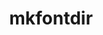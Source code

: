 ---
title: "mkfontdir"
layout: cache
categories: [package, develop]
meta: {"versions": ["1.0.7"], "compilers": ["gcc@=11.1.0"], "oss": ["ubuntu20.04"], "platforms": ["linux"], "targets": ["x86_64_v3"], "stacks": ["data-vis-sdk", "root"], "num_specs": 15, "num_specs_by_stack": {"data-vis-sdk": 15, "root": 15}}
spec_details: [{"hash": "6dhoyn5ywtc3afhuj7qrejkyrktqcddm", "compiler": "gcc@=11.1.0", "versions": ["1.0.7"], "os": "ubuntu20.04", "platform": "linux", "target": "x86_64_v3", "variants": ["build_system=autotools"], "stacks": ["data-vis-sdk", "root"], "size": "-", "tarball": "https://binaries.spack.io/develop/build_cache/linux-ubuntu20.04-x86_64_v3/gcc-11.1.0/mkfontdir-1.0.7/linux-ubuntu20.04-x86_64_v3-gcc-11.1.0-mkfontdir-1.0.7-6dhoyn5ywtc3afhuj7qrejkyrktqcddm.spack"}, {"hash": "cwqtsg2glb4kax5nvg2yxll36ywewugy", "compiler": "gcc@=11.1.0", "versions": ["1.0.7"], "os": "ubuntu20.04", "platform": "linux", "target": "x86_64_v3", "variants": ["build_system=autotools"], "stacks": ["data-vis-sdk", "root"], "size": "-", "tarball": "https://binaries.spack.io/develop/build_cache/linux-ubuntu20.04-x86_64_v3/gcc-11.1.0/mkfontdir-1.0.7/linux-ubuntu20.04-x86_64_v3-gcc-11.1.0-mkfontdir-1.0.7-cwqtsg2glb4kax5nvg2yxll36ywewugy.spack"}, {"hash": "kqeccq6bcmfvbufcgdqeihr6teplt57c", "compiler": "gcc@=11.1.0", "versions": ["1.0.7"], "os": "ubuntu20.04", "platform": "linux", "target": "x86_64_v3", "variants": ["build_system=autotools"], "stacks": ["data-vis-sdk", "root"], "size": "-", "tarball": "https://binaries.spack.io/develop/build_cache/linux-ubuntu20.04-x86_64_v3/gcc-11.1.0/mkfontdir-1.0.7/linux-ubuntu20.04-x86_64_v3-gcc-11.1.0-mkfontdir-1.0.7-kqeccq6bcmfvbufcgdqeihr6teplt57c.spack"}, {"hash": "kqvimk2aeb7vhfxt6dybi3qse2lpwbvp", "compiler": "gcc@=11.1.0", "versions": ["1.0.7"], "os": "ubuntu20.04", "platform": "linux", "target": "x86_64_v3", "variants": ["build_system=autotools"], "stacks": ["data-vis-sdk", "root"], "size": "-", "tarball": "https://binaries.spack.io/develop/build_cache/linux-ubuntu20.04-x86_64_v3/gcc-11.1.0/mkfontdir-1.0.7/linux-ubuntu20.04-x86_64_v3-gcc-11.1.0-mkfontdir-1.0.7-kqvimk2aeb7vhfxt6dybi3qse2lpwbvp.spack"}, {"hash": "jhuqnbsshg4lfpgzubvyycxqycl6zqnk", "compiler": "gcc@=11.1.0", "versions": ["1.0.7"], "os": "ubuntu20.04", "platform": "linux", "target": "x86_64_v3", "variants": ["build_system=autotools"], "stacks": ["data-vis-sdk", "root"], "size": "-", "tarball": "https://binaries.spack.io/develop/build_cache/linux-ubuntu20.04-x86_64_v3/gcc-11.1.0/mkfontdir-1.0.7/linux-ubuntu20.04-x86_64_v3-gcc-11.1.0-mkfontdir-1.0.7-jhuqnbsshg4lfpgzubvyycxqycl6zqnk.spack"}, {"hash": "a7gpbliumxwcknmpsi2w534cmwg4udol", "compiler": "gcc@=11.1.0", "versions": ["1.0.7"], "os": "ubuntu20.04", "platform": "linux", "target": "x86_64_v3", "variants": ["build_system=autotools"], "stacks": ["data-vis-sdk", "root"], "size": "-", "tarball": "https://binaries.spack.io/develop/build_cache/linux-ubuntu20.04-x86_64_v3/gcc-11.1.0/mkfontdir-1.0.7/linux-ubuntu20.04-x86_64_v3-gcc-11.1.0-mkfontdir-1.0.7-a7gpbliumxwcknmpsi2w534cmwg4udol.spack"}, {"hash": "q5kwauvfqa6oyviuvyxmwe3phvabnlqs", "compiler": "gcc@=11.1.0", "versions": ["1.0.7"], "os": "ubuntu20.04", "platform": "linux", "target": "x86_64_v3", "variants": ["build_system=autotools"], "stacks": ["data-vis-sdk", "root"], "size": "-", "tarball": "https://binaries.spack.io/develop/build_cache/linux-ubuntu20.04-x86_64_v3/gcc-11.1.0/mkfontdir-1.0.7/linux-ubuntu20.04-x86_64_v3-gcc-11.1.0-mkfontdir-1.0.7-q5kwauvfqa6oyviuvyxmwe3phvabnlqs.spack"}, {"hash": "nskmu3dislyej6espixcvoxh6cszt3li", "compiler": "gcc@=11.1.0", "versions": ["1.0.7"], "os": "ubuntu20.04", "platform": "linux", "target": "x86_64_v3", "variants": ["build_system=autotools"], "stacks": ["data-vis-sdk", "root"], "size": "-", "tarball": "https://binaries.spack.io/develop/build_cache/linux-ubuntu20.04-x86_64_v3/gcc-11.1.0/mkfontdir-1.0.7/linux-ubuntu20.04-x86_64_v3-gcc-11.1.0-mkfontdir-1.0.7-nskmu3dislyej6espixcvoxh6cszt3li.spack"}, {"hash": "vqclzsthimptvhjsstoh4qpc3jz33jek", "compiler": "gcc@=11.1.0", "versions": ["1.0.7"], "os": "ubuntu20.04", "platform": "linux", "target": "x86_64_v3", "variants": ["build_system=autotools"], "stacks": ["data-vis-sdk", "root"], "size": "-", "tarball": "https://binaries.spack.io/develop/build_cache/linux-ubuntu20.04-x86_64_v3/gcc-11.1.0/mkfontdir-1.0.7/linux-ubuntu20.04-x86_64_v3-gcc-11.1.0-mkfontdir-1.0.7-vqclzsthimptvhjsstoh4qpc3jz33jek.spack"}, {"hash": "bk56x25fuh7i5g6oyezbiiq7n3uznuzg", "compiler": "gcc@=11.1.0", "versions": ["1.0.7"], "os": "ubuntu20.04", "platform": "linux", "target": "x86_64_v3", "variants": ["build_system=autotools"], "stacks": ["data-vis-sdk", "root"], "size": "-", "tarball": "https://binaries.spack.io/develop/build_cache/linux-ubuntu20.04-x86_64_v3/gcc-11.1.0/mkfontdir-1.0.7/linux-ubuntu20.04-x86_64_v3-gcc-11.1.0-mkfontdir-1.0.7-bk56x25fuh7i5g6oyezbiiq7n3uznuzg.spack"}, {"hash": "225plawgqr7u4nl6gqwcldyyk47kke6d", "compiler": "gcc@=11.1.0", "versions": ["1.0.7"], "os": "ubuntu20.04", "platform": "linux", "target": "x86_64_v3", "variants": ["build_system=autotools"], "stacks": ["data-vis-sdk", "root"], "size": "-", "tarball": "https://binaries.spack.io/develop/build_cache/linux-ubuntu20.04-x86_64_v3/gcc-11.1.0/mkfontdir-1.0.7/linux-ubuntu20.04-x86_64_v3-gcc-11.1.0-mkfontdir-1.0.7-225plawgqr7u4nl6gqwcldyyk47kke6d.spack"}, {"hash": "mse36j2ajlki5xpn2ivpeevrso7ftscf", "compiler": "gcc@=11.1.0", "versions": ["1.0.7"], "os": "ubuntu20.04", "platform": "linux", "target": "x86_64_v3", "variants": ["build_system=autotools"], "stacks": ["data-vis-sdk", "root"], "size": "-", "tarball": "https://binaries.spack.io/develop/build_cache/linux-ubuntu20.04-x86_64_v3/gcc-11.1.0/mkfontdir-1.0.7/linux-ubuntu20.04-x86_64_v3-gcc-11.1.0-mkfontdir-1.0.7-mse36j2ajlki5xpn2ivpeevrso7ftscf.spack"}, {"hash": "ul6jharokwwivznhspy7q5bu4nxyov7s", "compiler": "gcc@=11.1.0", "versions": ["1.0.7"], "os": "ubuntu20.04", "platform": "linux", "target": "x86_64_v3", "variants": ["build_system=autotools"], "stacks": ["data-vis-sdk", "root"], "size": "-", "tarball": "https://binaries.spack.io/develop/build_cache/linux-ubuntu20.04-x86_64_v3/gcc-11.1.0/mkfontdir-1.0.7/linux-ubuntu20.04-x86_64_v3-gcc-11.1.0-mkfontdir-1.0.7-ul6jharokwwivznhspy7q5bu4nxyov7s.spack"}, {"hash": "3bz4fjcrmlwxwiezqfejjll2fcnqhrbc", "compiler": "gcc@=11.1.0", "versions": ["1.0.7"], "os": "ubuntu20.04", "platform": "linux", "target": "x86_64_v3", "variants": ["build_system=autotools"], "stacks": ["data-vis-sdk", "root"], "size": "-", "tarball": "https://binaries.spack.io/develop/build_cache/linux-ubuntu20.04-x86_64_v3/gcc-11.1.0/mkfontdir-1.0.7/linux-ubuntu20.04-x86_64_v3-gcc-11.1.0-mkfontdir-1.0.7-3bz4fjcrmlwxwiezqfejjll2fcnqhrbc.spack"}, {"hash": "pkdk55afpv762nw2skhlifopkkzmwdeg", "compiler": "gcc@=11.1.0", "versions": ["1.0.7"], "os": "ubuntu20.04", "platform": "linux", "target": "x86_64_v3", "variants": ["build_system=autotools"], "stacks": ["data-vis-sdk", "root"], "size": "-", "tarball": "https://binaries.spack.io/develop/build_cache/linux-ubuntu20.04-x86_64_v3/gcc-11.1.0/mkfontdir-1.0.7/linux-ubuntu20.04-x86_64_v3-gcc-11.1.0-mkfontdir-1.0.7-pkdk55afpv762nw2skhlifopkkzmwdeg.spack"}]
---